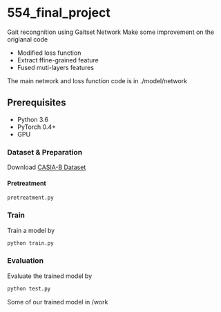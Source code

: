 # 554_final_project
Gait recongnition using Gaitset Network
Make some improvement on the origianal code
- Modified loss function
- Extract ffine-grained feature
- Fused muti-layers features

The main network and loss function code is in ./model/network

## Prerequisites
- Python 3.6
- PyTorch 0.4+
- GPU

### Dataset & Preparation
Download [CASIA-B Dataset](http://www.cbsr.ia.ac.cn/english/Gait%20Databases.asp)

#### Pretreatment
```pretreatment.py```

### Train
Train a model by
```bash
python train.py
```
### Evaluation
Evaluate the trained model by
```bash
python test.py
```
Some of our trained model in /work
